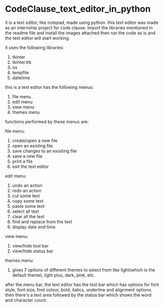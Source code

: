 # CodeClause_text_editor_in_python
it is a text editor, like notepad, made using python. 
this text editor was made as an internship project for code clause. 
import the libraries mentioned in the readme file and install the images attached then run the code as is and the text editor will start working.

it uses the following libraries: 
1. tkinter
2. tkinter.ttk
3. os
4. tempfile
5. datetime

this is a text editor has the following menus:
1. file menu
2. edit menu
3. view menu
4. themes menu

functions performed by these menus are:

file menu:
1. create/open a new file
2. open an existing file
3. save changes to an exisiting file
4. save a new file
5. print a file
6. exit the text editor

edit menu:
1. undo an action
2. redo an action
3. cut some text
4. copy some text
5. paste some text
6. select all text
7. clear all the text
8. find and replace from the text
9. display date and time

view menu:
1. view/hide tool bar
2. view/hide status bar

themes menu:
1. gives 7 options of different themes to select from like light(which is the default theme), light plus, dark, pink, etc.

after the menu bar, the text editor has the tool bar which has options for font style, font size, font colour, bold, italics, underline and alignment options. 
then there's a text area followed by the status bar which shows the word and character count. 
